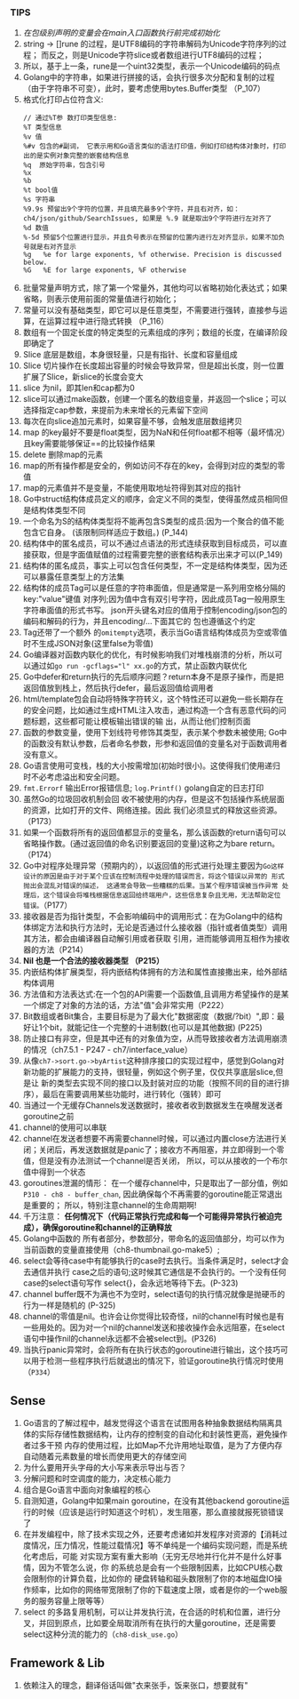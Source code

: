 
### TIPS

1. *在包级别声明的变量会在main入口函数执行前完成初始化*
2. string -> []rune 的过程，是UTF8编码的字符串解码为Unicode字符序列的过程； 而反之，则是Unicode字符slice或者数组进行UTF8编码的过程；
3. 所以，基于上一条，rune是一个uint32类型，表示一个Unicode编码的码点
4. Golang中的字符串，如果进行拼接的话，会执行很多次分配和复制的过程（由于字符串不可变），此时，要考虑使用bytes.Buffer类型 （P_107）
5. 格式化打印占位符含义:
    ```
   // 通过%T参 数打印类型信息:
   %T 类型信息
   %v 值
   %#v 包含的#副词， 它表示用和Go语言类似的语法打印值，例如打印结构体对象时，打印出的是实例对象完整的嵌套结构信息 
   %q  原始字符串，包含引号
   %x
   %b
   %t bool值
   %s 字符串
   %9.9s 预留出9个字符的位置，并且填充最多9个字符，并且右对齐，如： ch4/json/github/SearchIssues, 如果是 %.9 就是取出9个字符进行左对齐了
   %d 数值
   %-5d 预留5个位置进行显示，并且负号表示在预留的位置内进行左对齐显示，如果不加负号就是右对齐显示
   %g	%e for large exponents, %f otherwise. Precision is discussed below.
   %G	%E for large exponents, %F otherwise
    ```
6. 批量常量声明方式，除了第一个常量外，其他均可以省略初始化表达式；如果省略，则表示使用前面的常量值进行初始化；
7. 常量可以没有基础类型，即它可以是任意类型，不需要进行强转，直接参与运算，在运算过程中进行隐式转换 （P_116）
8. 数组有一个固定长度的特定类型的元素组成的序列；数组的长度，在编译阶段即确定了
9. Slice 底层是数组，本身很轻量，只是有指针、长度和容量组成
10. Slice 切片操作在长度超出容量的时候会导致异常，但是超出长度，则一位置扩展了Slice，新slice的长度会变大
11. slice 为nil，即其len和cap都为0
12. slice可以通过make函数，创建一个匿名的数组变量，并返回一个slice；可以选择指定cap参数，来提前为未来增长的元素留下空间
13. 每次在向slice追加元素时，如果容量不够，会触发底层数组拷贝
14. map 的key最好不要是float类型，因为NaN和任何float都不相等（最坏情况）且key需要能够保证==的比较操作结果
15. delete 删除map的元素
16. map的所有操作都是安全的，例如访问不存在的key，会得到对应的类型的零值
17. map的元素值并不是变量，不能使用取地址符得到其对应的指针
18. Go中struct结构体成员定义的顺序，会定义不同的类型，使得虽然成员相同但是结构体类型不同
19. 一个命名为S的结构体类型将不能再包含S类型的成员:因为一个聚合的值不能包含它自身。 (该限制同样适应于数组。) (P_144)
20. 结构体中的匿名成员，可以不通过点语法的形式连续获取到目标成员，可以直接获取，但是字面值赋值的过程需要完整的嵌套结构表示出来才可以(P_149)
21. 结构体的匿名成员，事实上可以包含任何类型，不一定是结构体类型，因为还可以暴露任意类型上的方法集
22. 结构体的成员Tag可以是任意的字符串面值，但是通常是一系列用空格分隔的key:"value"键值 对序列;因为值中含有双引号字符，因此成员Tag一般用原生字符串面值的形式书写。
json开头键名对应的值用于控制encoding/json包的编码和解码的行为，并且encoding/...下面其它的 包也遵循这个约定
23. Tag还带了一个额外 的`omitempty`选项，表示当Go语言结构体成员为空或零值时不生成JSON对象(这里false为零值)
24. Go编译器对函数内联化的优化，有时候影响我们对堆栈崩溃的分析，所以可以通过如`go run -gcflags="l" xx.go`的方式，禁止函数内联优化
25. Go中defer和return执行的先后顺序问题？return本身不是原子操作，而是把返回值放到栈上，然后执行defer，最后返回值给调用者
26. html/template包会自动将特殊字符转义，这个特性还可以避免一些长期存在的安全问题，比如通过生成HTML注入攻击，通过构造一个含有恶意代码的问题标题，这些都可能让模板输出错误的输
出，从而让他们控制页面
27. 函数的参数变量，使用下划线符号修饰其类型，表示某个参数未被使用; Go中的函数没有默认参数，后者命名参数，形参和返回值的变量名对于函数调用者没有意义。
28. Go语言使用可变栈，栈的大小按需增加(初始时很小)。这使得我们使用递归 时不必考虑溢出和安全问题。
29. `fmt.Errorf` 输出Error报错信息; `log.Printf()` golang自定的日志打印
30. 虽然Go的垃圾回收机制会回 收不被使用的内存，但是这不包括操作系统层面的资源，比如打开的文件、网络连接。因此 我们必须显式的释放这些资源。（P173）
31. 如果一个函数将所有的返回值都显示的变量名，那么该函数的return语句可以省略操作数。(通过返回值的命名识别要返回的变量)这称之为bare return。（P174）
32. Go中对程序处理异常（预期内的），以返回值的形式进行处理主要因为`Go这样设计的原因是由于对于某个应该在控制流程中处理的错误而言，将这个错误以异常的 形式抛出会混乱对错误的描述，
这通常会导致一些糟糕的后果。当某个程序错误被当作异常 处理后，这个错误会将堆栈根据信息返回给终端用户，这些信息复杂且无用，无法帮助定位 错误。`（P177）
33. 接收器是否为指针类型，不会影响编码中的调用形式：在为Golang中的结构体绑定方法和执行方法时，无论是否通过什么接收器（指针或者值类型）调用其方法，都会由编译器自动解引用或者获取
引用，进而能够调用互相作为接收器的方法（P214）
34. **Nil 也是一个合法的接收器类型 （P215）**
35. 内嵌结构体扩展类型，将内嵌结构体拥有的方法和属性直接撒出来，给外部结构体调用
36. 方法值和方法表达式:在一个包的API需要一个函数值,且调用方希望操作的是某一个绑定了对象的方法的话，方法"值"会非常实用（P222）
37. Bit数组或者Bit集合，主要目标是为了最大化"数据密度（数据/?bit）",即：最好让1个bit，就能记住一个完整的十进制数(也可以是其他数据) (P225)
38. 防止接口有非空，但是其中还有的对象值为空，从而导致接收者方法调用崩溃的情况（ch7.5.1 - P247 - ch7/interface_value）
39. 从像`ch7->sort.go->byArtist`这种排序接口的实现过程中，感觉到Golang对新功能的扩展能力的支持，很轻量，例如这个例子里，仅仅共享底层slice,但是让
新的类型去实现不同的接口以及封装对应的功能（按照不同的目的进行排序），最后在需要调用某些功能时，进行转化（强转）即可
40. 当通过一个无缓存Channels发送数据时，接收者收到数据发生在唤醒发送者goroutine之前
41. channel的使用可以串联
42. channel在发送者想要不再需要channel时候，可以通过内置close方法进行关闭；关闭后，再发送数据就是panic了；接收方不再阻塞，并立即得到一个零值，但是没有办法测试一个channel是否关闭，
所以，可以从接收的一个布尔值中得到一个状态
43. goroutines泄漏的情形： 在一个缓存channel中，只是取出了一部分值，例如`P310 - ch8 - buffer_chan`, 因此确保每个不再需要的goroutine能正常退出是重要的；
所以，特别注意channel的生命周期啊!
44. 千万注意： **任何情况下（代码正常执行完成和每一个可能得异常执行被迫完成），确保goroutine和channel的正确释放**
45. Golang中函数的 所有者部分，参数部分，带命名的返回值部分，均可以作为当前函数的变量直接使用（ch8-thumbnail.go-make5）; 
46. select会等待case中有能够执行的case时去执行。当条件满足时，select才会去通信并执行 case之后的语句;这时候其它通信是不会执行的。一个没有任何case的select语句写作 select{}，会永远地等待下去。(P-323)
47. channel buffer既不为满也不为空时，select语句的执行情况就像是抛硬币的行为一样是随机的 (P-325)
48. channel的零值是nil。也许会让你觉得比较奇怪，nil的channel有时候也是有一些用处的。因为对一个nil的channel发送和接收操作会永远阻塞，在select语句中操作nil的channel永远都不会被select到。(P326)
49. 当执行panic异常时，会将所有在执行状态的goroutine进行输出，这个技巧可以用于检测一些程序执行后就退出的情况下，验证goroutine执行情况时使用（`P334`）


## Sense
1. Go语言的了解过程中，越发觉得这个语言在试图用各种抽象数据结构隔离具体的实际存储性数据结构，让内存的控制变的自动化和封装性更高，避免操作者过多干预
内存的使用过程，比如Map不允许用地址取值，是为了方便内存自动随着元素数量的增长而使用更大的存储空间
2. 为什么要用开头字母的大小写来表示导出与否？
3. 分解问题和时空调度的能力，决定核心能力
4. 组合是Go语言中面向对象编程的核心
5. 自测知道，Golang中如果main goroutine，在没有其他backend goroutine运行的时候（应该是运行时知道这个时机），发生阻塞，那么直接就报死锁错误了
6. 在并发编程中，除了技术实现之外，还要考虑诸如并发程序对资源的【消耗过度情况，压力情况，性能过载情况】等不单纯是一个编码实现问题，而是系统化考虑后，可能
对实现方案有重大影响（无穷无尽地并行化并不是什么好事情，因为不管怎么说，你 的系统总是会有一个些限制因素，比如CPU核心数会限制你的计算负载，比如你的
硬盘转轴和磁头数限制了你的本地磁盘IO操作频率，比如你的网络带宽限制了你的下载速度上限，或者是你的一个web服务的服务容量上限等等）
7. select 的多路复用机制，可以让并发执行流，在合适的时机和位置，进行分叉，并回到原点，比如要全局取消所有在执行的大量goroutine，还是需要select这种分流的能力的（`ch8-disk_use.go`）


## Framework & Lib
1. 依赖注入的理念，翻译俗话叫做"衣来张手，饭来张口，想要就有"